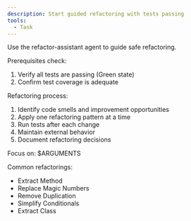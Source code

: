 ```yaml
---
description: Start guided refactoring with tests passing
tools:
  - Task
---
```


Use the refactor-assistant agent to guide safe refactoring.

Prerequisites check:

1. Verify all tests are passing (Green state)
2. Confirm test coverage is adequate

Refactoring process:

1. Identify code smells and improvement opportunities
2. Apply one refactoring pattern at a time
3. Run tests after each change
4. Maintain external behavior
5. Document refactoring decisions

Focus on: $ARGUMENTS

Common refactorings:

- Extract Method
- Replace Magic Numbers
- Remove Duplication
- Simplify Conditionals
- Extract Class
